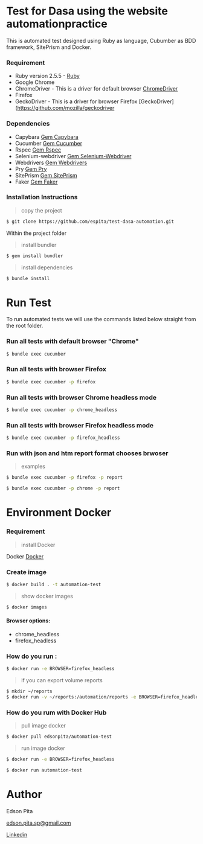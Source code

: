 # Test for Dasa using the website automationpractice

This is automated test designed using Ruby as language, Cubumber as BDD framework, SitePrism and Docker.

### Requirement

* Ruby version 2.5.5  - [Ruby](https://www.ruby-lang.org/pt/documentation/installation/)
* Google Chrome
* ChromeDriver - This is a driver for default browser [ChromeDriver](https://chromedriver.chromium.org/)
* Firefox
* GeckoDriver - This is a driver for browser Firefox [GeckoDriver](https://github.com/mozilla/geckodriver

### Dependencies

* Capybara [Gem Capybara](https://github.com/teamcapybara/capybara)
* Cucumber [Gem Cucumber](https://github.com/cucumber/cucumber-ruby)
* Rspec    [Gem Rspec](https://github.com/rspec/rspec)
* Selenium-webdriver [Gem Selenium-Webdriver](https://github.com/SeleniumHQ/selenium/tree/master/rb)
* Webdrivers [Gem Webdrivers](https://github.com/titusfortner/webdrivers)
* Pry [Gem Pry](https://github.com/pry/pry)
* SitePrism [Gem SitePrism](https://github.com/site-prism/site_prism)
* Faker [Gem Faker](https://github.com/faker-ruby/faker)

### Installation Instructions

 >copy the project 
 
```bash
$ git clone https://github.com/espita/test-dasa-automation.git
```

Within the project folder

>install bundler

```bash
$ gem install bundler
```
>install dependencies

```bash
$ bundle install
```

# Run Test

To run automated tests we will use the commands listed below straight from the root folder.

### Run all tests with default browser "Chrome" 

```bash
$ bundle exec cucumber
```

### Run all tests with browser Firefox 

```bash
$ bundle exec cucumber -p firefox
```

### Run all tests with browser Chrome headless mode

```bash
$ bundle exec cucumber -p chrome_headless
```

### Run all tests with browser Firefox headless mode

```bash
$ bundle exec cucumber -p firefox_headless
```

### Run with json and htm report format chooses brwoser

>examples

```bash
$ bundle exec cucumber -p firefox -p report 
```

```bash
$ bundle exec cucumber -p chrome -p report 
```

# Environment Docker

### Requirement

>install Docker
 
 Docker [Docker](https://docs.docker.com/install/)

### Create image 

```bash
$ docker build . -t automation-test
```

>show docker images

```bash
$ docker images
```

#### Browser options:

* chrome_headless
* firefox_headless

### How do you run : 

```bash
$ docker run -e BROWSER=firefox_headless
```

>if you can export volume reports

```bash
$ mkdir ~/reports
$ docker run -v ~/reports:/automation/reports -e BROWSER=firefox_headless automation-test
```


### How do you rum with Docker Hub

>pull image docker

```bash
$ docker pull edsonpita/automation-test
```

>run image docker

```bash
$ docker run -e BROWSER=firefox_headless
```

```bash
$ docker run automation-test
```

# Author

Edson Pita 

<edson.pita.sp@gmail.com> 

[Linkedin](https://www.linkedin.com/in/edsonpita/)
